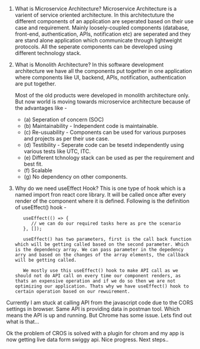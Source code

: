 1. What is Microservice Architecture?
   Microservice Architecture is a varient of service oriented architecture. In this architectuture the
   different components of an application are seperated based on their use case and requirement. Mainly loosely-coupled components (database, front-end, authentication, APIs, notification etc) are seperated and they are stand alone application which communicate through lightweight protocols. All the seperate components can be developed using different technology stack.

2. What is Monolith Architecture?
   In this software development architecture we have all the components put together in one application where components like UI, backend, APIs, notification, authentication are put together.

   Most of the old products were developed in monolith architecture only. But now world is moving towards microservice architecture because of the advantages like -

   - (a) Seperation of concern (SOC)
   - (b) Maintainability - Independent code is maintainable.
   - (c) Re-usuability - Components can be used for various purposes and projects as per their use case.
   - (d) Testibility - Seperate code can be tesetd independently using various tests like UTC, ITC.
   - (e) Different tchnology stack can be used as per the requirement and best fit.
   - (f) Scalable
   - (g) No dependency on other components.

3. Why do we need useEffect Hook?
   This is one type of hook which is a named import fron react core library. It will be called once after every render of the component where it is defined. Following is the definition of useEffect() hook -

   ```
      useEffect(() => {
         // we can do our required tasks here as pre the scenario
      }, []);

      useEffect() has two parameters, first is the call back function which will be getting called based on the second parameter. Which is the dependency array. We can pass parameter in the depedency arry and based on the changes of the array elements, the callback will be getting called.

      We mostly use this useEffect() hook to make API call as we should not do API call on every time our component renders, as thats an expensive operation and if we do so then we are not optimizing our application. Thats why we have useEffect() hook to certain operation based on our rewuirement.
   ```

Currently I am stuck at calling API from the javascript code due to the CORS settings in browser.
Same API is providing data in postman tool. Which means the API is up and running. But Chrome has some issue. Lets find out what is that...

Ok the problem of CROS is solved with a plugin for chrom and my app is now getting live data form swiggy api. Nice progress. Next steps..
